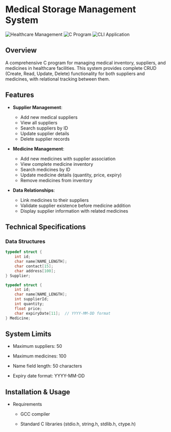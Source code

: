 # Medical Storage Management System

![Healthcare Management](https://img.shields.io/badge/domain-healthcare-informational) 
![C Program](https://img.shields.io/badge/language-C-blue) 
![CLI Application](https://img.shields.io/badge/interface-CLI-success)

## Overview

A comprehensive C program for managing medical inventory, suppliers, and medicines in healthcare facilities. This system provides complete CRUD (Create, Read, Update, Delete) functionality for both suppliers and medicines, with relational tracking between them.

## Features

- **Supplier Management**:
  - Add new medical suppliers
  - View all suppliers
  - Search suppliers by ID
  - Update supplier details
  - Delete supplier records

- **Medicine Management**:
  - Add new medicines with supplier association
  - View complete medicine inventory
  - Search medicines by ID
  - Update medicine details (quantity, price, expiry)
  - Remove medicines from inventory

- **Data Relationships**:
  - Link medicines to their suppliers
  - Validate supplier existence before medicine addition
  - Display supplier information with related medicines

## Technical Specifications

### Data Structures
```c
typedef struct {
    int id;
    char name[NAME_LENGTH];
    char contact[15];
    char address[100];
} Supplier;

typedef struct {
    int id;
    char name[NAME_LENGTH];
    int supplierId;
    int quantity;
    float price;
    char expiryDate[11];  // YYYY-MM-DD format
} Medicine;
```
## System Limits
- Maximum suppliers: 50

- Maximum medicines: 100

- Name field length: 50 characters

- Expiry date format: YYYY-MM-DD
## Installation & Usage  
- Requirements
   - GCC compiler

   - Standard C libraries (stdio.h, string.h, stdlib.h, ctype.h)
